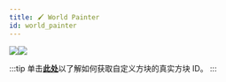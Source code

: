 ```yaml
---
title: 🖌️ World Painter
id: world_painter
---
```


![](/img/worldpainter_1.jpg)![](/img/worldpainter_2.png)

:::tip
单击[**此处**](../reference/commands.md#get-block-internal-id)以了解如何获取自定义方块的真实方块 ID。
:::
